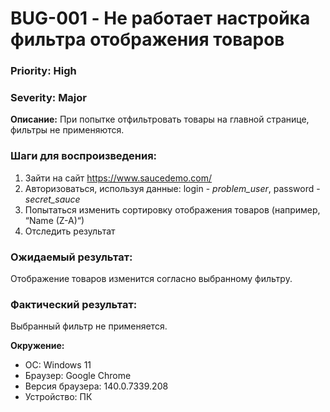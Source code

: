 # BUG-001 - Не работает настройка фильтра отображения товаров

### Priority: High
### Severity: Major


**Описание:**
При попытке отфильтровать товары на главной странице, фильтры не применяются.

### Шаги для воспроизведения:
1. Зайти на сайт https://www.saucedemo.com/
2. Авторизоваться, используя данные: login - *problem_user*, password - *secret_sauce*
3. Попытаться изменить сортировку отображения товаров (например, “Name (Z-A)“)
4. Отследить результат

### Ожидаемый результат:
Отображение товаров изменится согласно выбранному фильтру.

### Фактический результат:
Выбранный фильтр не применяется.

**Окружение:**
- ОС: Windows 11
- Браузер: Google Chrome
- Версия браузера: 140.0.7339.208
- Устройство: ПК
